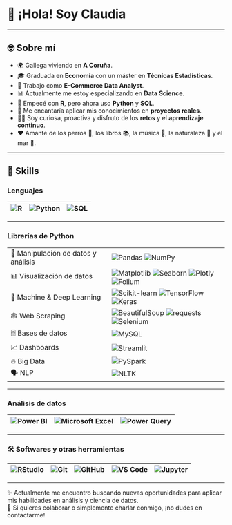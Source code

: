 # 👋 ¡Hola! Soy Claudia

---
## 🤓 Sobre mí

- 🌍 Gallega viviendo en **A Coruña**.
- 🎓 Graduada en **Economía** con un máster en **Técnicas Estadísticas**.
- 💼 Trabajo como **E-Commerce Data Analyst**.
- 📊 Actualmente me estoy especializando en **Data Science**.
- 🧪 Empecé con **R**, pero ahora uso **Python** y **SQL**.
- 🎯 Me encantaría aplicar mis conocimientos en **proyectos reales**.
- 👋🏻 Soy curiosa, proactiva y disfruto de los **retos** y el **aprendizaje continuo**.
- ❤️ Amante de los perros 🐶, los libros 📚, la música 🎷, la naturaleza 🌿 y el mar 🌊.

---

## 🧠 Skills

### Lenguajes

| ![R](https://img.shields.io/badge/-R-276DC3?logo=r&logoColor=white) | ![Python](https://img.shields.io/badge/-Python-3776AB?logo=python&logoColor=white) | ![SQL](https://img.shields.io/badge/-SQL-4479A1?logo=mysql&logoColor=white) |
|---|---|---|

---

### Librerías de Python

| | |
| --- | --- |
| 🧮 Manipulación de datos y análisis | ![Pandas](https://img.shields.io/badge/-Pandas-150458?logo=pandas&logoColor=white) ![NumPy](https://img.shields.io/badge/-NumPy-013243?logo=numpy&logoColor=white) |
| 📊 Visualización de datos | ![Matplotlib](https://img.shields.io/badge/-Matplotlib-11557C?logo=matplotlib) ![Seaborn](https://img.shields.io/badge/-Seaborn-9A1F63) ![Plotly](https://img.shields.io/badge/-Plotly-3F4F75?logo=plotly) ![Folium](https://img.shields.io/badge/-Folium-77B829) |
| 🤖 Machine & Deep Learning | ![Scikit-learn](https://img.shields.io/badge/-Scikit_learn-F7931E?logo=scikit-learn&logoColor=white) ![TensorFlow](https://img.shields.io/badge/-TensorFlow-FF6F00?logo=tensorflow) ![Keras](https://img.shields.io/badge/-Keras-D00000?logo=keras) |
| 🕸️ Web Scraping | ![BeautifulSoup](https://img.shields.io/badge/-BeautifulSoup-8BBF9F) ![requests](https://img.shields.io/badge/-requests-005571) ![Selenium](https://img.shields.io/badge/-Selenium-43B02A?logo=selenium&logoColor=white) |
| 🗄️ Bases de datos | ![MySQL](https://img.shields.io/badge/-MySQL-4479A1?logo=mysql) |
| 📈 Dashboards | ![Streamlit](https://img.shields.io/badge/-Streamlit-FF4B4B?logo=streamlit&logoColor=white) |
| 🔥 Big Data | ![PySpark](https://img.shields.io/badge/-Pyspark-E25A1C) |
| 🗣️ NLP | ![NLTK](https://img.shields.io/badge/-NLTK-4B8BBE) |


---

### Análisis de datos

| ![Power BI](https://img.shields.io/badge/-Power%20BI-F2C811?logo=powerbi&logoColor=black) | ![Microsoft Excel](https://img.shields.io/badge/-Excel-217346?logo=microsoft-excel&logoColor=white) | ![Power Query](https://img.shields.io/badge/-Power%20Query-31752F?logo=microsoft&logoColor=white) |
|---|---|---|

---

### 🛠 Softwares y otras herramientas

| ![RStudio](https://img.shields.io/badge/-RStudio-75AADB?logo=rstudio&logoColor=white) | ![Git](https://img.shields.io/badge/-Git-F05032?logo=git&logoColor=white) | ![GitHub](https://img.shields.io/badge/-GitHub-181717?logo=github) | ![VS Code](https://img.shields.io/badge/-VS%20Code-007ACC?logo=visual-studio-code) | ![Jupyter](https://img.shields.io/badge/-Jupyter-F37626?logo=jupyter&logoColor=white) |
|---|---|---|---|---|


---

✨ Actualmente me encuentro buscando nuevas oportunidades para aplicar mis habilidades en análisis y ciencia de datos.  
🚀 Si quieres colaborar o simplemente charlar conmigo, ¡no dudes en contactarme!

